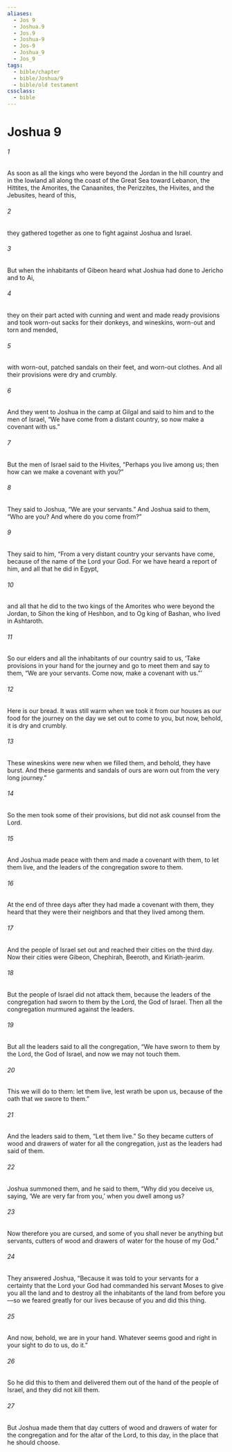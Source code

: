 ```yaml
---
aliases:
  - Jos 9
  - Joshua.9
  - Jos.9
  - Joshua-9
  - Jos-9
  - Joshua_9
  - Jos_9
tags:
  - bible/chapter
  - bible/Joshua/9
  - bible/old testament
cssclass:
  - bible
---
```


# Joshua 9

###### 1
As soon as all the kings who were beyond the Jordan in the hill country and in the lowland all along the coast of the Great Sea toward Lebanon, the Hittites, the Amorites, the Canaanites, the Perizzites, the Hivites, and the Jebusites, heard of this,
###### 2
they gathered together as one to fight against Joshua and Israel.
###### 3
But when the inhabitants of Gibeon heard what Joshua had done to Jericho and to Ai,
###### 4
they on their part acted with cunning and went and made ready provisions and took worn-out sacks for their donkeys, and wineskins, worn-out and torn and mended,
###### 5
with worn-out, patched sandals on their feet, and worn-out clothes. And all their provisions were dry and crumbly.
###### 6
And they went to Joshua in the camp at Gilgal and said to him and to the men of Israel, “We have come from a distant country, so now make a covenant with us.”
###### 7
But the men of Israel said to the Hivites, “Perhaps you live among us; then how can we make a covenant with you?”
###### 8
They said to Joshua, “We are your servants.” And Joshua said to them, “Who are you? And where do you come from?”
###### 9
They said to him, “From a very distant country your servants have come, because of the name of the Lord your God. For we have heard a report of him, and all that he did in Egypt,
###### 10
and all that he did to the two kings of the Amorites who were beyond the Jordan, to Sihon the king of Heshbon, and to Og king of Bashan, who lived in Ashtaroth.
###### 11
So our elders and all the inhabitants of our country said to us, ‘Take provisions in your hand for the journey and go to meet them and say to them, “We are your servants. Come now, make a covenant with us.”’
###### 12
Here is our bread. It was still warm when we took it from our houses as our food for the journey on the day we set out to come to you, but now, behold, it is dry and crumbly.
###### 13
These wineskins were new when we filled them, and behold, they have burst. And these garments and sandals of ours are worn out from the very long journey.”
###### 14
So the men took some of their provisions, but did not ask counsel from the Lord.
###### 15
And Joshua made peace with them and made a covenant with them, to let them live, and the leaders of the congregation swore to them.
###### 16
At the end of three days after they had made a covenant with them, they heard that they were their neighbors and that they lived among them.
###### 17
And the people of Israel set out and reached their cities on the third day. Now their cities were Gibeon, Chephirah, Beeroth, and Kiriath-jearim.
###### 18
But the people of Israel did not attack them, because the leaders of the congregation had sworn to them by the Lord, the God of Israel. Then all the congregation murmured against the leaders.
###### 19
But all the leaders said to all the congregation, “We have sworn to them by the Lord, the God of Israel, and now we may not touch them.
###### 20
This we will do to them: let them live, lest wrath be upon us, because of the oath that we swore to them.”
###### 21
And the leaders said to them, “Let them live.” So they became cutters of wood and drawers of water for all the congregation, just as the leaders had said of them.
###### 22
Joshua summoned them, and he said to them, “Why did you deceive us, saying, ‘We are very far from you,’ when you dwell among us?
###### 23
Now therefore you are cursed, and some of you shall never be anything but servants, cutters of wood and drawers of water for the house of my God.”
###### 24
They answered Joshua, “Because it was told to your servants for a certainty that the Lord your God had commanded his servant Moses to give you all the land and to destroy all the inhabitants of the land from before you—so we feared greatly for our lives because of you and did this thing.
###### 25
And now, behold, we are in your hand. Whatever seems good and right in your sight to do to us, do it.”
###### 26
So he did this to them and delivered them out of the hand of the people of Israel, and they did not kill them.
###### 27
But Joshua made them that day cutters of wood and drawers of water for the congregation and for the altar of the Lord, to this day, in the place that he should choose.


